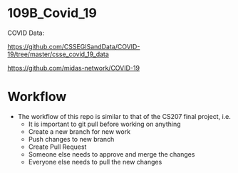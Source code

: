 # 109B_Covid_19

COVID Data:

https://github.com/CSSEGISandData/COVID-19/tree/master/csse_covid_19_data

https://github.com/midas-network/COVID-19


# Workflow
- The workflow of this repo is similar to that of the CS207 final project, i.e.
	- It is important to git pull before working on anything
	- Create a new branch for new work
	- Push changes to new branch
	- Create Pull Request
	- Someone else needs to approve and merge the changes
	- Everyone else needs to pull the new changes